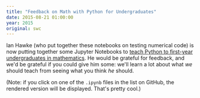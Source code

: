 ```yaml
---
title: "Feedback on Math with Python for Undergraduates"
date: 2015-08-21 01:00:00
year: 2015
original: swc
---
```

<p>
  Ian Hawke (who put together these notebooks on testing numerical code)
  is now putting together some Jupyter Notebooks
  to <a href="https://github.com/IanHawke/maths-with-python">teach Python to first-year undergraduates in mathematics</a>.
  He would be grateful for feedback, and we'd be grateful if you could give him some:
  we'll learn a lot about what <em>we</em> should teach from seeing what you think <em>he</em> should.
</p>
<p>
  (Note: if you click on one of the <code>.ipynb</code> files in the list on GitHub,
  the rendered version will be displayed.
  That's pretty cool.)
</p>
